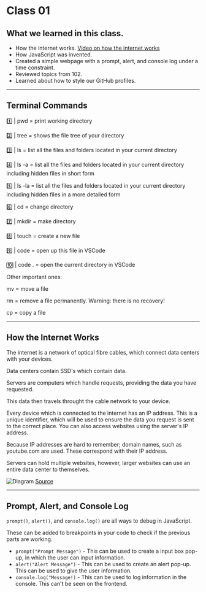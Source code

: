 # Class 01

## What we learned in this class.

- How the internet works. [Video on how the internet works](https://www.youtube.com/watch?v=x3c1ih2NJEg)
- How JavaScript was invented.
- Created a simple webpage with a prompt, alert, and console log under a time constraint.
- Reviewed topics from 102.
- Learned about how to style our GitHub profiles.

---

## Terminal Commands

1️⃣ | pwd = print working directory

2️⃣ | tree = shows the file tree of your directory

3️⃣ | ls = list all the files and folders located in your current directory

4️⃣ | ls -a = list all the files and folders located in your current directory including hidden files in short form

5️⃣ | ls -la = list all the files and folders located in your current directory including hidden files in a more detailed form

6️⃣ | cd = change directory

7️⃣ | mkdir = make directory

8️⃣ | touch = create a new file

9️⃣ | code <filename> = open up this file in VSCode

🔟 | code . = open the current directory in VSCode

Other important ones:

mv = move a file

rm <filename> = remove a file permanently. Warning: there is no recovery!

cp <source> <destination> = copy a file

---

## How the Internet Works

The internet is a network of optical fibre cables, which connect data centers with your devices.

Data centers contain SSD's which contain data.

Servers are computers which handle requests, providing the data you have requested.

This data then travels throught the cable network to your device.

Every device which is connected to the internet has an IP address. This is a unique identifier, which will be used to ensure the data you request is sent to the correct place. You can also access websites using the server's IP address.

Because IP addresses are hard to remember; domain names, such as youtube.com are used. These correspond with their IP address.

Servers can hold multiple websites, however, larger websites can use an entire data center to themselves.

![Diagram](https://iibawards-prod.s3.amazonaws.com/projects/images/000/000/592/large.jpg?1467151689)
[Source](https://www.informationisbeautifulawards.com/showcase/592-how-the-internet-works)

---

## Prompt, Alert, and Console Log

`prompt()`, `alert()`, and `console.log()` are all ways to debug in JavaScript.

These can be added to breakpoints in your code to check if the previous parts are working.

- `prompt("Prompt Message")` - This can be used to create a input box pop-up, in which the user can input information.
- `alert("Alert Message")` - This can be used to create an alert pop-up. This can be used to give the user information.
- `console.log("Message!)` - This can be used to log information in the console. This can't be seen on the frontend.
